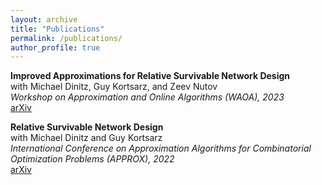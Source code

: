 ```yaml
---
layout: archive
title: "Publications" 
permalink: /publications/
author_profile: true
---
```


**Improved Approximations for Relative Survivable Network Design**\
with Michael Dinitz, Guy Kortsarz, and Zeev Nutov\
_Workshop on Approximation and Online Algorithms (WAOA), 2023_\
[arXiv](https://arxiv.org/abs/2304.06656)

**Relative Survivable Network Design**\
with Michael Dinitz and Guy Kortsarz\
_International Conference on Approximation Algorithms for Combinatorial Optimization Problems (APPROX), 2022_\
[arXiv](https://arxiv.org/abs/2206.12245)


<!-- {% if author.googlescholar %}
  You can also find my articles on <u><a href="{{author.googlescholar}}">my Google Scholar profile</a>.</u>
{% endif %}

{% include base_path %}

{% for post in site.publications reversed %}
  {% include archive-single.html %}
{% endfor %} -->
